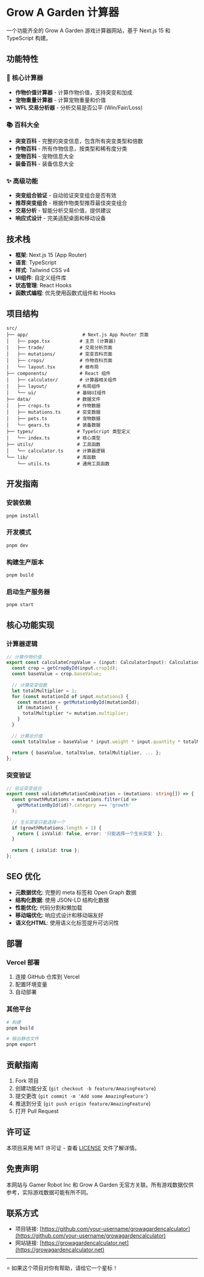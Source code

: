 # Grow A Garden 计算器

一个功能齐全的 Grow A Garden 游戏计算器网站，基于 Next.js 15 和 TypeScript 构建。

## 功能特性

### 🧮 核心计算器
- **作物价值计算器** - 计算作物价值，支持突变和加成
- **宠物重量计算器** - 计算宠物重量和价值
- **WFL 交易分析器** - 分析交易是否公平 (Win/Fair/Loss)

### 📚 百科大全
- **突变百科** - 完整的突变信息，包含所有突变类型和倍数
- **作物百科** - 所有作物信息，按类型和稀有度分类
- **宠物百科** - 宠物信息大全
- **装备百科** - 装备信息大全

### ✨ 高级功能
- **突变组合验证** - 自动验证突变组合是否有效
- **推荐突变组合** - 根据作物类型推荐最佳突变组合
- **交易分析** - 智能分析交易价值，提供建议
- **响应式设计** - 完美适配桌面和移动设备

## 技术栈

- **框架**: Next.js 15 (App Router)
- **语言**: TypeScript
- **样式**: Tailwind CSS v4
- **UI组件**: 自定义组件库
- **状态管理**: React Hooks
- **函数式编程**: 优先使用函数式组件和 Hooks

## 项目结构

```
src/
├── app/                    # Next.js App Router 页面
│   ├── page.tsx           # 主页 (计算器)
│   ├── trade/             # 交易分析页面
│   ├── mutations/         # 突变百科页面
│   ├── crops/             # 作物百科页面
│   └── layout.tsx         # 根布局
├── components/            # React 组件
│   ├── calculator/        # 计算器相关组件
│   ├── layout/           # 布局组件
│   └── ui/               # 基础UI组件
├── data/                 # 数据文件
│   ├── crops.ts          # 作物数据
│   ├── mutations.ts      # 突变数据
│   ├── pets.ts           # 宠物数据
│   └── gears.ts          # 装备数据
├── types/                # TypeScript 类型定义
│   └── index.ts          # 核心类型
├── utils/                # 工具函数
│   └── calculator.ts     # 计算器逻辑
└── lib/                  # 库函数
    └── utils.ts          # 通用工具函数
```

## 开发指南

### 安装依赖

```bash
pnpm install
```

### 开发模式

```bash
pnpm dev
```

### 构建生产版本

```bash
pnpm build
```

### 启动生产服务器

```bash
pnpm start
```

## 核心功能实现

### 计算器逻辑

```typescript
// 计算作物价值
export const calculateCropValue = (input: CalculatorInput): CalculationResult => {
  const crop = getCropById(input.cropId);
  const baseValue = crop.baseValue;
  
  // 计算突变倍数
  let totalMultiplier = 1;
  for (const mutationId of input.mutations) {
    const mutation = getMutationById(mutationId);
    if (mutation) {
      totalMultiplier *= mutation.multiplier;
    }
  }
  
  // 计算总价值
  const totalValue = baseValue * input.weight * input.quantity * totalMultiplier;
  
  return { baseValue, totalValue, totalMultiplier, ... };
};
```

### 突变验证

```typescript
// 验证突变组合
export const validateMutationCombination = (mutations: string[]) => {
  const growthMutations = mutations.filter(id => 
    getMutationById(id)?.category === 'growth'
  );
  
  // 生长突变只能选择一个
  if (growthMutations.length > 1) {
    return { isValid: false, error: '只能选择一个生长突变' };
  }
  
  return { isValid: true };
};
```

## SEO 优化

- **元数据优化**: 完整的 meta 标签和 Open Graph 数据
- **结构化数据**: 使用 JSON-LD 结构化数据
- **性能优化**: 代码分割和懒加载
- **移动端优化**: 响应式设计和移动端友好
- **语义化HTML**: 使用语义化标签提升可访问性

## 部署

### Vercel 部署

1. 连接 GitHub 仓库到 Vercel
2. 配置环境变量
3. 自动部署

### 其他平台

```bash
# 构建
pnpm build

# 输出静态文件
pnpm export
```

## 贡献指南

1. Fork 项目
2. 创建功能分支 (`git checkout -b feature/AmazingFeature`)
3. 提交更改 (`git commit -m 'Add some AmazingFeature'`)
4. 推送到分支 (`git push origin feature/AmazingFeature`)
5. 打开 Pull Request

## 许可证

本项目采用 MIT 许可证 - 查看 [LICENSE](LICENSE) 文件了解详情。

## 免责声明

本网站与 Gamer Robot Inc 和 Grow A Garden 无官方关联。所有游戏数据仅供参考，实际游戏数据可能有所不同。

## 联系方式

- 项目链接: [https://github.com/your-username/growagardencalculator](https://github.com/your-username/growagardencalculator)
- 网站链接: [https://growagardencalculator.net](https://growagardencalculator.net)

---

⭐ 如果这个项目对你有帮助，请给它一个星标！